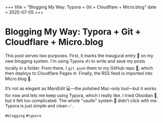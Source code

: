 +++
title = "Blogging My Way: Typora + Git + Cloudflare + Micro.blog"
date = 2025-07-05
+++



# Blogging My Way: Typora + Git + Cloudflare + Micro.blog

This post serves two purposes. First, it marks the inaugural entry 🥳 on my new blogging system.
 I'm using Typora ✍️ to write and save my posts locally in a folder. From there, I `git push` them to my GitHub repo 🔁, which then deploys to Cloudflare Pages 🌐. Finally, the RSS feed is imported into Micro.blog 📰.

It’s not as elegant as MarsEdit 💻—the polished Mac-only tool—but it works for now and lets me keep using Typora, which I really like.
I tried Obsidian 🧩, but it felt too complicated. The whole "vaults" system 🤯 didn’t click with me. Typora is just simple and clean ✅.

 `#blogging` `#typora`